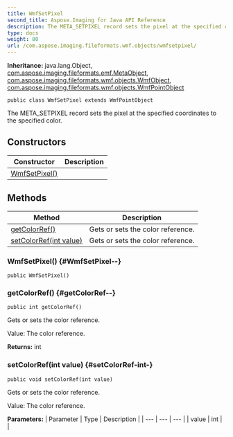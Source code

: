 ```yaml
---
title: WmfSetPixel
second_title: Aspose.Imaging for Java API Reference
description: The META_SETPIXEL record sets the pixel at the specified coordinates to     the specified color.
type: docs
weight: 80
url: /com.aspose.imaging.fileformats.wmf.objects/wmfsetpixel/
---
```

**Inheritance:**
java.lang.Object, [com.aspose.imaging.fileformats.emf.MetaObject](../../com.aspose.imaging.fileformats.emf/metaobject), [com.aspose.imaging.fileformats.wmf.objects.WmfObject](../../com.aspose.imaging.fileformats.wmf.objects/wmfobject), [com.aspose.imaging.fileformats.wmf.objects.WmfPointObject](../../com.aspose.imaging.fileformats.wmf.objects/wmfpointobject)
```
public class WmfSetPixel extends WmfPointObject
```

The META\_SETPIXEL record sets the pixel at the specified coordinates to the specified color.
## Constructors

| Constructor | Description |
| --- | --- |
| [WmfSetPixel()](#WmfSetPixel--) |  |
## Methods

| Method | Description |
| --- | --- |
| [getColorRef()](#getColorRef--) | Gets or sets the color reference. |
| [setColorRef(int value)](#setColorRef-int-) | Gets or sets the color reference. |
### WmfSetPixel() {#WmfSetPixel--}
```
public WmfSetPixel()
```


### getColorRef() {#getColorRef--}
```
public int getColorRef()
```


Gets or sets the color reference.

Value: The color reference.

**Returns:**
int
### setColorRef(int value) {#setColorRef-int-}
```
public void setColorRef(int value)
```


Gets or sets the color reference.

Value: The color reference.

**Parameters:**
| Parameter | Type | Description |
| --- | --- | --- |
| value | int |  |

